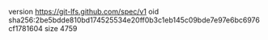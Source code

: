 version https://git-lfs.github.com/spec/v1
oid sha256:2be5bdde810bd174525534e20ff0b3c1eb145c09bde7e97e6bc6976cf1781604
size 4759
